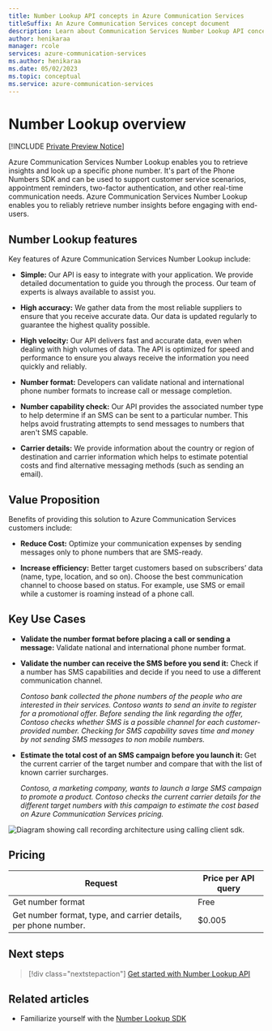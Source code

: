 ```yaml
---
title: Number Lookup API concepts in Azure Communication Services
titleSuffix: An Azure Communication Services concept document
description: Learn about Communication Services Number Lookup API concepts.
author: henikaraa
manager: rcole
services: azure-communication-services
ms.author: henikaraa
ms.date: 05/02/2023
ms.topic: conceptual
ms.service: azure-communication-services
---
```


# Number Lookup overview

[!INCLUDE [Private Preview Notice](../../includes/public-preview-include.md)]

Azure Communication Services Number Lookup enables you to retrieve insights and look up a specific phone number. It's part of the Phone Numbers SDK and can be used to support customer service scenarios, appointment reminders, two-factor authentication, and other real-time communication needs. Azure Communication Services Number Lookup enables you to reliably retrieve number insights before engaging with end-users.

## Number Lookup features

Key features of Azure Communication Services Number Lookup include:

- **Simple:** Our API is easy to integrate with your application. We provide detailed documentation to guide you through the process. Our team of experts is always available to assist you.

- **High accuracy:** We gather data from the most reliable suppliers to ensure that you receive accurate data. Our data is updated regularly to guarantee the highest quality possible.

- **High velocity:** Our API delivers fast and accurate data, even when dealing with high volumes of data. The API is optimized for speed and performance to ensure you always receive the information you need quickly and reliably.

- **Number format:** Developers can validate national and international phone number formats to increase call or message completion.

- **Number capability check:** Our API provides the associated number type to help determine if an SMS can be sent to a particular number. This helps avoid frustrating attempts to send messages to numbers that aren't SMS capable.

- **Carrier details:** We provide information about the country or region of destination and carrier information which helps to estimate potential costs and find alternative messaging methods (such as sending an email).

## Value Proposition

Benefits of providing this solution to Azure Communication Services customers include:

- **Reduce Cost:** Optimize your communication expenses by sending messages only to phone numbers that are SMS-ready.

- **Increase efficiency:** Better target customers based on subscribers’ data (name, type, location, and so on). Choose the best communication channel to choose based on status. For example, use SMS or email while a customer is roaming instead of a phone call.

## Key Use Cases

- **Validate the number format before placing a call or sending a message:** Validate national and international phone number format.

- **Validate the number can receive the SMS before you send it:** Check if a number has SMS capabilities and decide if you need to use a different communication channel.

   *Contoso bank collected the phone numbers of the people who are interested in their services. Contoso wants to send an invite to register for a promotional offer. Before sending the link regarding the offer, Contoso checks whether SMS is a possible channel for each customer-provided number. Checking for SMS capability saves time and money by not sending SMS messages to non mobile numbers.*

- **Estimate the total cost of an SMS campaign before you launch it:** Get the current carrier of the target number and compare that with the list of known carrier surcharges.

   *Contoso, a marketing company, wants to launch a large SMS campaign to promote a product. Contoso checks the current carrier details for the different target numbers with this campaign to estimate the cost based on Azure Communication Services pricing.*

![Diagram showing call recording architecture using calling client sdk.](../numbers/mvp-use-case.png)

## Pricing

| Request | Price per API query |
| --- | --- |
| Get number format | Free |
| Get number format, type, and carrier details, per phone number. | $0.005 |

## Next steps

> [!div class="nextstepaction"]
> [Get started with Number Lookup API](../../quickstarts/telephony/number-lookup.md)

## Related articles

- Familiarize yourself with the [Number Lookup SDK](../numbers/number-lookup-sdk.md)
